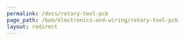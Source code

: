 ```yaml
---
permalink: /docs/rotary-tool-pcb
page_path: /bom/electronics-and-wiring/rotary-tool-pcb
layout: redirect
---
```


